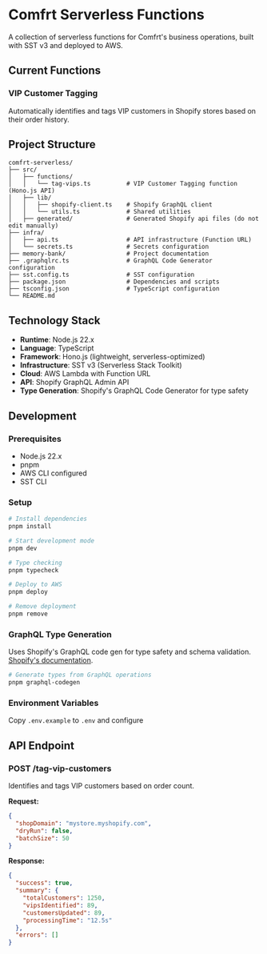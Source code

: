 # Comfrt Serverless Functions

A collection of serverless functions for Comfrt's business operations, built with SST v3 and deployed to AWS.

## Current Functions

### VIP Customer Tagging
Automatically identifies and tags VIP customers in Shopify stores based on their order history.

## Project Structure

```
comfrt-serverless/
├── src/
│   ├── functions/
│   │   └── tag-vips.ts          # VIP Customer Tagging function (Hono.js API)
│   ├── lib/
│   │   ├── shopify-client.ts    # Shopify GraphQL client
│   │   └── utils.ts             # Shared utilities
│   ├── generated/               # Generated Shopify api files (do not edit manually)
├── infra/
│   ├── api.ts                   # API infrastructure (Function URL)
│   └── secrets.ts               # Secrets configuration
├── memory-bank/                 # Project documentation
├── .graphqlrc.ts                # GraphQL Code Generator configuration
├── sst.config.ts                # SST configuration
├── package.json                 # Dependencies and scripts
├── tsconfig.json                # TypeScript configuration
└── README.md
```

## Technology Stack

- **Runtime**: Node.js 22.x
- **Language**: TypeScript
- **Framework**: Hono.js (lightweight, serverless-optimized)
- **Infrastructure**: SST v3 (Serverless Stack Toolkit)
- **Cloud**: AWS Lambda with Function URL
- **API**: Shopify GraphQL Admin API
- **Type Generation**: Shopify's GraphQL Code Generator for type safety

## Development

### Prerequisites

- Node.js 22.x
- pnpm
- AWS CLI configured
- SST CLI

### Setup

```bash
# Install dependencies
pnpm install

# Start development mode
pnpm dev

# Type checking
pnpm typecheck

# Deploy to AWS
pnpm deploy

# Remove deployment
pnpm remove
```

### GraphQL Type Generation

Uses Shopify's GraphQL code gen for type safety and schema validation. [Shopify's documentation](https://shopify.dev/docs/api/shopify-app-remix/v2/guide-graphql-types).

```bash
# Generate types from GraphQL operations
pnpm graphql-codegen
```

### Environment Variables

Copy `.env.example` to `.env` and configure

## API Endpoint

### POST /tag-vip-customers

Identifies and tags VIP customers based on order count.

**Request:**
```json
{
  "shopDomain": "mystore.myshopify.com",
  "dryRun": false,
  "batchSize": 50
}
```

**Response:**
```json
{
  "success": true,
  "summary": {
    "totalCustomers": 1250,
    "vipsIdentified": 89,
    "customersUpdated": 89,
    "processingTime": "12.5s"
  },
  "errors": []
}
```
